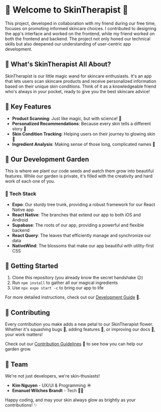 # 🌿 Welcome to SkinTherapist 🌿

This project, developed in collaboration with my friend during our free time, focuses on promoting informed skincare choices. I contributed to designing the app's interface and worked on the frontend, while my friend worked on both the frontend and backend. The project not only honed our technical skills but also deepened our understanding of user-centric app development.
## 🌟 What's SkinTherapist All About?

SkinTherapist is our little magic wand for skincare enthusiasts. It's an app that lets users scan skincare products and receive personalized information based on their unique skin conditions. Think of it as a knowledgeable friend who's always in your pocket, ready to give you the best skincare advice!

## 🌼 Key Features

- **Product Scanning**: Just like magic, but with science! 📸
- **Personalized Recommendations**: Because every skin tells a different story 💖
- **Skin Condition Tracking**: Helping users on their journey to glowing skin 🌟
- **Ingredient Analysis**: Making sense of those long, complicated names 🧪

## 🌱 Our Development Garden

This is where we plant our code seeds and watch them grow into beautiful features. While our garden is private, it's filled with the creativity and hard work of each one of you.

### 🍃 Tech Stack

- **Expo**: Our sturdy tree trunk, providing a robust framework for our React Native app
- **React Native**: The branches that extend our app to both iOS and Android
- **Supabase**: The roots of our app, providing a powerful and flexible backend
- **React Query**: The leaves that efficiently manage and synchronize our data
- **NativeWind**: The blossoms that make our app beautiful with utility-first CSS

## 🌻 Getting Started

1. Clone this repository (you already know the secret handshake 😉)
2. Run `npm install` to gather all our magical ingredients
3. Use `npx expo start -c` to bring our app to life

For more detailed instructions, check out our [Development Guide](link-to-your-guide) 🚧.

## 🌸 Contributing

Every contribution you make adds a new petal to our SkinTherapist flower. Whether it's squashing bugs 🐛, adding features 🌟, or improving our docs 📝, your work matters!

Check out our [Contribution Guidelines](link-to-guidelines) 🚧 to see how you can help our garden grow.

## 🌿 Team

We're not just developers, we're skin-thusiasts!

- **Kim Nguyen** - UX/UI & Programming ☀️
- **Emanuel Wilches Brandt** - Tech 🧙‍♂️

Happy coding, and may your skin always glow as brightly as your contributions! ✨
